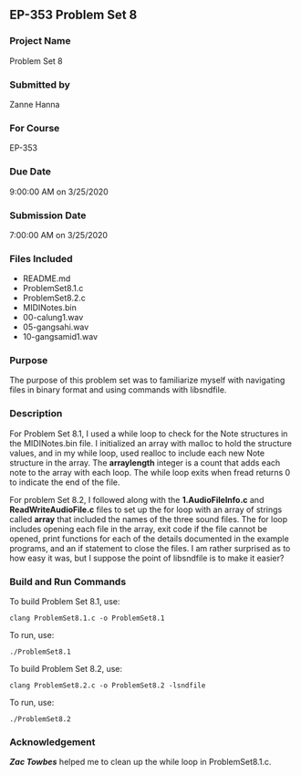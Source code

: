 ## EP-353 Problem Set 8
### Project Name
Problem Set 8

### Submitted by
Zanne Hanna

### For Course
EP-353

### Due Date
9:00:00 AM on 3/25/2020

### Submission Date
7:00:00 AM on 3/25/2020

### Files Included
- README.md
- ProblemSet8.1.c
- ProblemSet8.2.c
- MIDINotes.bin
- 00-calung1.wav
- 05-gangsahi.wav
- 10-gangsamid1.wav

### Purpose

The purpose of this problem set was to familiarize myself with navigating files in binary format and using commands with libsndfile.

### Description

For Problem Set 8.1, I used a while loop to check for the Note structures in the MIDINotes.bin file. I initialized an array with malloc to hold the structure values, and in my while loop, used realloc to include each new Note structure in the array. The **arraylength** integer is a count that adds each note to the array with each loop. The while loop exits when fread returns 0 to indicate the end of the file. 

For problem Set 8.2, I followed along with the **1.AudioFileInfo.c** and **ReadWriteAudioFile.c** files to set up the for loop with an array of strings called **array** that included the names of the three sound files. The for loop includes opening each file in the array, exit code if the file cannot be opened, print functions for each of the details documented in the example programs, and an if statement to close the files. I am rather surprised as to how easy it was, but I suppose the point of libsndfile is to make it easier?

### Build and Run Commands
To build Problem Set 8.1, use:

	clang ProblemSet8.1.c -o ProblemSet8.1

To run, use: 

	./ProblemSet8.1

To build Problem Set 8.2, use:

	clang ProblemSet8.2.c -o ProblemSet8.2 -lsndfile

To run, use: 

	./ProblemSet8.2

### Acknowledgement 

***Zac Towbes*** helped me to clean up the while loop in ProblemSet8.1.c. 
